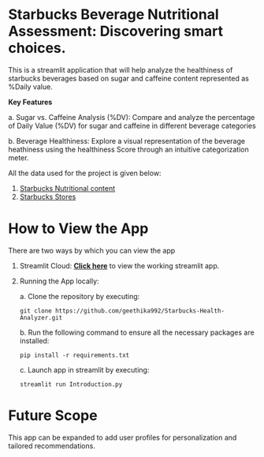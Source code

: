 # Starbucks Beverage Nutritional Assessment: Discovering smart choices.
This is a streamlit application that will help analyze the healthiness of starbucks beverages based on sugar and caffeine content represented as %Daily value. 

**Key Features**
   
   a. Sugar vs. Caffeine Analysis (%DV): Compare and analyze the percentage of Daily Value (%DV) for sugar and caffeine in different beverage categories
   
   b. Beverage Healthiness: Explore a visual representation of the beverage heathiness using the healthiness Score through an intuitive categorization meter. 
   
All the data used for the project is given below:
1. [Starbucks Nutritional content](https://stories.starbucks.com/uploads/2019/01/nutrition-1.pdf)
2. [Starbucks Stores](https://data.world/data-hut/starbucks-location-dataset)
   

# How to View the App

There are two ways by which you can view the app

 1. Streamlit Cloud: [**Click here**](https://starbucksbeveragehealthiness.streamlit.app/) to view the working streamlit app. 
 
 2. Running the App locally: 

    a. Clone the repository by executing:
       ```
       git clone https://github.com/geethika992/Starbucks-Health-Analyzer.git
       ```

    b. Run the following command to ensure all the necessary packages are installed:
       ``` 
       pip install -r requirements.txt
       ```
        
    c. Launch app in streamlit by executing:
       ```
       streamlit run Introduction.py
       ```

# Future Scope
This app can be expanded to add user profiles for personalization and tailored recommendations.
   

